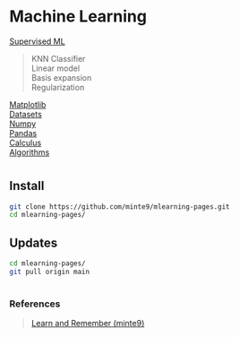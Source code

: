 # Machine Learning

[Supervised ML](./main/supervised-ml/)  
> KNN Classifier  
> Linear model  
> Basis expansion  
> Regularization  

[Matplotlib](./main/matplotlib/)  
[Datasets](./main/datasets/)  
[Numpy](./main/numpy/)  
[Pandas](./main/pandas/)  
[Calculus](./main/calculus/)  
[Algorithms](./main/algorithms/)  

#

## Install

~~~sh
git clone https://github.com/minte9/mlearning-pages.git
cd mlearning-pages/
~~~

## Updates

~~~sh
cd mlearning-pages/
git pull origin main
~~~

#

### References
> [Learn and Remember (minte9)](https://www.minte9.com)